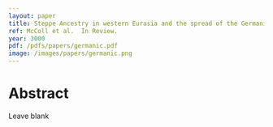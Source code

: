 ```yaml
---
layout: paper
title: Steppe Ancestry in western Eurasia and the spread of the Germanic Languages
ref: McColl et al.  In Review.
year: 3000
pdf: /pdfs/papers/germanic.pdf
image: /images/papers/germanic.png
---
```


# Abstract

Leave blank
